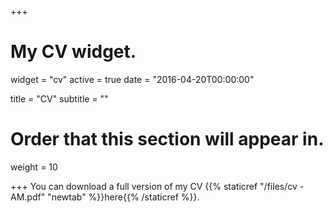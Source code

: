 +++
# My CV widget.
widget = "cv"
active = true
date = "2016-04-20T00:00:00"

title = "CV"
subtitle = ""

# Order that this section will appear in.
weight = 10


+++
You can download a full version of my CV {{% staticref "/files/cv - AM.pdf" "newtab" %}}here{{% /staticref %}}.
